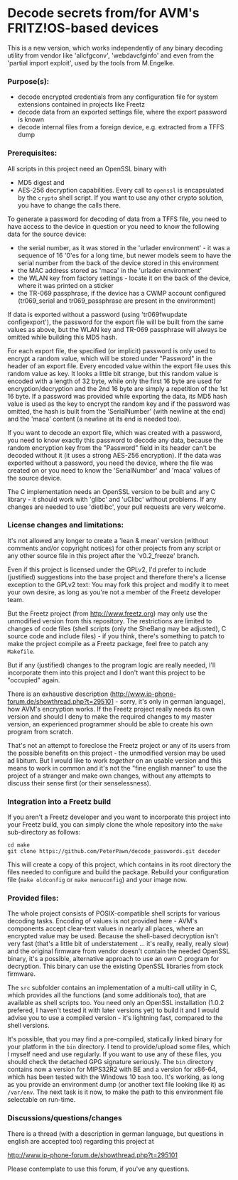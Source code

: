 # Decode secrets from/for AVM's FRITZ!OS-based devices

This is a new version, which works independently of any binary decoding utility from vendor like 'allcfgconv', 'webdavcfginfo' and even from the 'partial import exploit', used by the tools from M.Engelke.

### Purpose(s):
- decode encrypted credentials from any configuration file for system extensions contained in projects like Freetz
- decode data from an exported settings file, where the export password is known
- decode internal files from a foreign device, e.g. extracted from a TFFS dump

### Prerequisites:
All scripts in this project need an OpenSSL binary with
* MD5 digest and
* AES-256 decryption
capabilities.
Every call to ```openssl``` is encapsulated by the ```crypto``` shell script. If you want to use any other crypto solution, you have to change the calls there.

To generate a password for decoding of data from a TFFS file, you need to have access to the device in question or you need to know the following data for the source device:
* the serial number, as it was stored in the 'urlader environment' - it was a sequence of 16 '0'es for a long time, but newer models seem to have the serial number from the back of the device stored in this environment
* the MAC address stored as 'maca' in the 'urlader environment'
* the WLAN key from factory settings - locate it on the back of the device, where it was printed on a sticker
* the TR-069 passphrase, if the device has a CWMP account configured (tr069_serial and tr069_passphrase are present in the environment)

If data is exported without a password (using 'tr069fwupdate configexport'), the password for the export file will be built from the same values as above, but the WLAN key and TR-069 passphrase will always be omitted while building this MD5 hash.

For each export file, the specified (or implicit) password is only used to encrypt a random value, which will be stored under "Password" in the header of an export file. Every encoded value within the export file uses this random value as key. It looks a little bit strange, but this random value is encoded with a length of 32 byte, while only the first 16 byte are used for encryption/decryption and the 2nd 16 byte are simply a repetition of the 1st 16 byte. If a password was provided while exporting the data, its MD5 hash value is used as the key to encrypt the random key and if the password was omitted, the hash is built from the 'SerialNumber' (with newline at the end) and the 'maca' content (a newline at its end is needed too).

If you want to decode an export file, which was created with a password, you need to know exactly this password to decode any data, because the random encryption key from the "Password" field in its header can't be decoded without it (it uses a strong AES-256 encryption). If the data was exported without a password, you need the device, where the file was created on or you need to know the 'SerialNumber' and 'maca' values of the source device.

The C implementation needs an OpenSSL version to be built and any C library - it should work with 'glibc' and 'uClibc' without problems. If any changes are needed to use 'dietlibc', your pull requests are very welcome.

### License changes and limitations:
It's not allowed any longer to create a 'lean & mean' version (without comments and/or copyright notices) for other projects from any script or any other source file in this project after the 'v0.2_freeze' branch.

Even if this project is licensed under the GPLv2, I'd prefer to include (justified) suggestions into the base project and therefore there's a license exception to the GPLv2 text: You may fork this project and modify it to meet your own desire, as long as you're not a member of the Freetz developer team.

But the Freetz project (from http://www.freetz.org) may only use the unmodified version from this repository. The restrictions are limited to changes of code files (shell scripts (only the SheBang may be adjusted), C source code and include files) - if you think, there's something to patch to make the project compile as a Freetz package, feel free to patch any ```Makefile```.

But if any (justified) changes to the program logic are really needed, I'll incorporate them into this project and I don't want this project to be "occupied" again.

There is an exhaustive description (http://www.ip-phone-forum.de/showthread.php?t=295101 - sorry, it's only in german language), how AVM's encryption works. If the Freetz project really needs its own version and should I deny to make the required changes to my master version, an experienced programmer should be able to create his own program from scratch.

That's not an attempt to foreclose the Freetz project or any of its users from the possible benefits on this project - the unmodified version may be used ad libitum. But I would like to work *together* on an usable version and this means to work in common and it's not the "fine english manner" to use the project of a stranger and make own changes, without any attempts to discuss their sense first (or their senselessness).

### Integration into a Freetz build
If you aren't a Freetz developer and you want to incorporate this project into your Freetz build, you can simply clone the whole repository into the ```make``` sub-directory as follows:
```
cd make
git clone https://github.com/PeterPawn/decode_passwords.git decoder
```
This will create a copy of this project, which contains in its root directory the files needed to configure and build the package. Rebuild your configuration file (```make oldconfig``` or ```make menuconfig```) and your image now.

### Provided files:
The whole project consists of POSIX-compatible shell scripts for various decoding tasks. Encoding of values is not provided here - AVM's components accept clear-text values in nearly all places, where an encrypted value may be used. Because the shell-based decryption isn't very fast (that's a little bit of understatement ... it's really, really, really slow) and the original firmware from vendor doesn't contain the needed OpenSSL binary, it's a possible, alternative approach to use an own C program for decryption. This binary can use the existing OpenSSL libraries from stock firmware.

The ```src``` subfolder contains an implementation of a multi-call utility in C, which provides all the functions (and some additionals too), that are available as shell scripts too. You need only an OpenSSL installation (1.0.2 prefered, I haven't tested it with later versions yet) to build it and I would advise you to use a compiled version - it's lightning fast, compared to the shell versions.

It's possible, that you may find a pre-compiled, statically linked binary for your platform in the ```bin``` directory. I tend to provide/upload some files, which I myself need and use regularly. If you want to use any of these files, you should check the detached GPG signature seriously.
The ```bin``` directory contains now a version for MIPS32R2 with BE and a version for x86-64, which has been tested with the Windows 10 ```bash``` too. It's working, as long as you provide an environment dump (or another text file looking like it) as ```/var/env```. The next task is it now, to make the path to this environment file selectable on run-time.

### Discussions/questions/changes

There is a thread (with a description in german language, but questions in english are accepted too) regarding this project at

http://www.ip-phone-forum.de/showthread.php?t=295101

Please contemplate to use this forum, if you've any questions.
